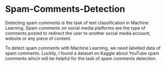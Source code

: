 # Spam-Comments-Detection

Detecting spam comments is the task of text classification in Machine Learning. Spam comments on social media platforms are the type of comments posted to redirect the user to another social media account, website or any piece of content.

To detect spam comments with Machine Learning, we need labelled data of spam comments. Luckily, I found a dataset on Kaggle about YouTube spam comments which will be helpful for the task of spam comments detection.
